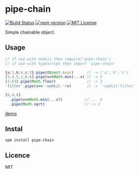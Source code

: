 pipe-chain
==========
[![Build Status](https://travis-ci.org/MKGaru/pipe-chain.svg?branch=master)](https://travis-ci.org/MKGaru/pipe-chain)
[![npm version](https://badge.fury.io/js/pipe-chain.svg)](https://badge.fury.io/js/pipe-chain)
[![MIT License](http://img.shields.io/badge/license-MIT-blue.svg?style=flat)](LICENSE)

Simple chainable object.

Usage
--------------------------------
```javascript
// if use with nodejs then require('pipe-chain')
// if use with typescript then import 'pipe-chain'

{a:3,b:4,c:2}.pipe(Object.keys)      // -> ['a','b','c']
[3,4,5,2,8,6].pipe(v=>Math.min(...v) // -> 2
(3.63).pipe(Math.floor)              // -> 3
'filter'.pipe(v=>'-webkit-'+v)       // -> '-webkit-filter'

[6,4,8]
  .pipe(v=>Math.min(...v))          // ... 4
  .pipe(Math.sqrt)                  // -> 2
```` 

[demo](https://runkit.com/587b1ea02c363d0014cc2d35/587b92d2fa7a4800143de957)

  
Instal
---------------------------------
`npm install pipe-chain`


Licence
---------------------------------
MIT
